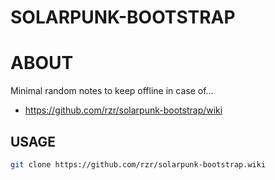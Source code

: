 # SOLARPUNK-BOOTSTRAP

# ABOUT

Minimal random notes to keep offline in case of...

- <https://github.com/rzr/solarpunk-bootstrap/wiki>

## USAGE

```sh
git clone https://github.com/rzr/solarpunk-bootstrap.wiki
```
